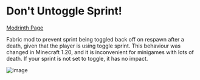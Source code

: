 # Don't Untoggle Sprint!

[Modrinth Page](https://modrinth.com/mod/dont-untoggle-sprint)

Fabric mod to prevent sprint being toggled back off on respawn after a death, given that the player is using toggle sprint. This behaviour was changed in Minecraft 1.20, and it is inconvenient for minigames with lots of death. If your sprint is not set to toggle, it has no impact.

![image](src/main/resources/assets/dontuntogglesprint/icon.png)
